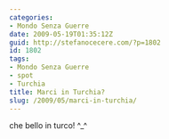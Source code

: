 ```yaml
---
categories:
- Mondo Senza Guerre
date: 2009-05-19T01:35:12Z
guid: http://stefanocecere.com/?p=1802
id: 1802
tags:
- Mondo Senza Guerre
- spot
- Turchia
title: Marci in Turchia?
slug: /2009/05/marci-in-turchia/
---
```


che bello in turco! ^_^